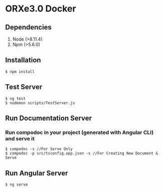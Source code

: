 # ORXe3.0 Docker

## Dependencies

1. Node (>8.11.4)
2. Npm (>5.6.0)

## Installation

```
$ npm install
```

## Test Server
```
$ ng test
$ nodemon scripts/TestServer.js
```

## Run Documentation Server
### Run compodoc in your project (generated with Angular CLI) and serve it

```
$ compodoc -s //For Serve Only
$ compodoc -p src/tsconfig.app.json -s //For Creating New Document & Serve
```
## Run Angular Server

```
$ ng serve
```